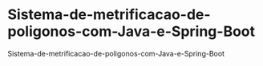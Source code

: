 # Sistema-de-metrificacao-de-poligonos-com-Java-e-Spring-Boot
Sistema-de-metrificacao-de-poligonos-com-Java-e-Spring-Boot
